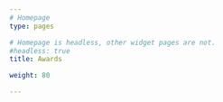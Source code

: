 ```yaml
---
# Homepage
type: pages

# Homepage is headless, other widget pages are not.
#headless: true
title: Awards

weight: 80

---
```



